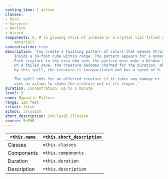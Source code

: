 ```yaml
---
casting_time: 1 action
classes:
- Bard
- Sorcerer
- Warlock
- Wizard
components: S, M (a glowing stick of incense or a crystal vial filled with phosphorescent
    material)
concentration: true
description: 'You create a twisting pattern of colors that weaves through the air
    inside a 30-foot cube within range. The pattern appears for a moment and vanishes.
    Each creature in the area who sees the pattern must make a Wisdom saving throw.
    On a failed save, the creature becomes charmed for the duration. While charmed
    by this spell, the creature is incapacitated and has a speed of 0.

    The spell ends for an affected creature if it takes any damage or if someone else
    uses an action to shake the creature out of its stupor.'
duration: Concentration, up to 1 minute
level: 3
name: Hypnotic Pattern
range: 120 feet
ritual: false
school: illusion
short_description: 3rd-level illusion
source: 5ePHB
---
```


| `=this.name` | `=this.short_description` |
| ------------ | ------------------------- |
| Classes      | `=this.classes`           |
| Components   | `=this.components`        |
| Duration     | `=this.duration`          |
| Description  | `=this.description`       |